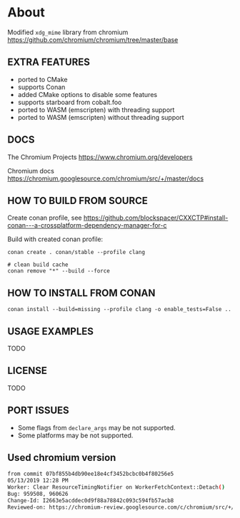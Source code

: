 # About

Modified `xdg_mime` library from chromium https://github.com/chromium/chromium/tree/master/base

## EXTRA FEATURES

- ported to CMake
- supports Conan
- added CMake options to disable some features
- supports starboard from cobalt.foo
- ported to WASM (emscripten) with threading support
- ported to WASM (emscripten) without threading support

## DOCS

The Chromium Projects https://www.chromium.org/developers

Chromium docs https://chromium.googlesource.com/chromium/src/+/master/docs

## HOW TO BUILD FROM SOURCE

Create conan profile, see https://github.com/blockspacer/CXXCTP#install-conan---a-crossplatform-dependency-manager-for-c

Build with created conan profile:

```
conan create . conan/stable --profile clang

# clean build cache
conan remove "*" --build --force
```

## HOW TO INSTALL FROM CONAN

```
conan install --build=missing --profile clang -o enable_tests=False ..
```

## USAGE EXAMPLES

TODO

## LICENSE

TODO

## PORT ISSUES

- Some flags from `declare_args` may be not supported.
- Some platforms may be not supported.

## Used chromium version

```bash
from commit 07bf855b4db90ee18e4cf3452bcbc0b4f80256e5
05/13/2019 12:28 PM
Worker: Clear ResourceTimingNotifier on WorkerFetchContext::Detach()
Bug: 959508, 960626
Change-Id: I2663e5acddec0d9f88a78842c093c594fb57acb8
Reviewed-on: https://chromium-review.googlesource.com/c/chromium/src/+/1609024
```
